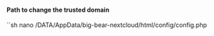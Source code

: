 #### Path to change the trusted domain

``sh
nano /DATA/AppData/big-bear-nextcloud/html/config/config.php

```

